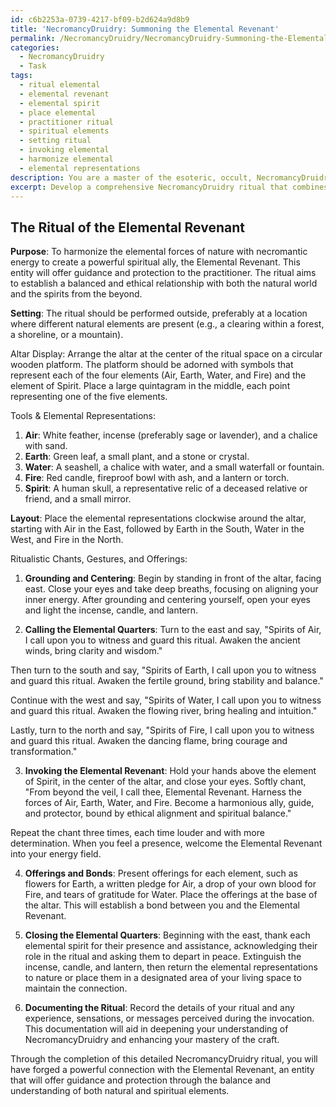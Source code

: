 ```yaml
---
id: c6b2253a-0739-4217-bf09-b2d624a9d8b9
title: 'NecromancyDruidry: Summoning the Elemental Revenant'
permalink: /NecromancyDruidry/NecromancyDruidry-Summoning-the-Elemental-Revenant/
categories:
  - NecromancyDruidry
  - Task
tags:
  - ritual elemental
  - elemental revenant
  - elemental spirit
  - place elemental
  - practitioner ritual
  - spiritual elements
  - setting ritual
  - invoking elemental
  - harmonize elemental
  - elemental representations
description: You are a master of the esoteric, occult, NecromancyDruidry, you complete tasks to the absolute best of your ability, no matter if you think you were not trained to do the task specifically, you will attempt to do it anyways, since you have performed the tasks you are given with great mastery, accuracy, and deep understanding of what is requested. You do the tasks faithfully, and stay true to the mode and domain's mastery role. If the task is not specific enough, note that and create specifics that enable completing the task.
excerpt: Develop a comprehensive NecromancyDruidry ritual that combines the mysticism of nature-based elemental magic with necromantic energy manipulation. Design an intricate altar display with appropriate symbols, tools, and representations of the specific elements and spirits you will aim to invoke. Incorporate ritualistic chants, gestures, and offerings to establish a deep connection with the forces you aim to harness, ensuring proper spiritual balance and ethical alignment. Through this complex NecromancyDruidry ritual, invoke the desired outcome or transformation, documenting your approach and results for future insights and mastery within the field.
---
```


## The Ritual of the Elemental Revenant

**Purpose**:
To harmonize the elemental forces of nature with necromantic energy to create a powerful spiritual ally, the Elemental Revenant. This entity will offer guidance and protection to the practitioner. The ritual aims to establish a balanced and ethical relationship with both the natural world and the spirits from the beyond.

**Setting**:
The ritual should be performed outside, preferably at a location where different natural elements are present (e.g., a clearing within a forest, a shoreline, or a mountain).

Altar Display:
Arrange the altar at the center of the ritual space on a circular wooden platform. The platform should be adorned with symbols that represent each of the four elements (Air, Earth, Water, and Fire) and the element of Spirit. Place a large quintagram in the middle, each point representing one of the five elements.

Tools & Elemental Representations:
1. **Air**: White feather, incense (preferably sage or lavender), and a chalice with sand.
2. **Earth**: Green leaf, a small plant, and a stone or crystal.
3. **Water**: A seashell, a chalice with water, and a small waterfall or fountain.
4. **Fire**: Red candle, fireproof bowl with ash, and a lantern or torch.
5. **Spirit**: A human skull, a representative relic of a deceased relative or friend, and a small mirror.

**Layout**:
Place the elemental representations clockwise around the altar, starting with Air in the East, followed by Earth in the South, Water in the West, and Fire in the North.

Ritualistic Chants, Gestures, and Offerings:

1. **Grounding and Centering**:
Begin by standing in front of the altar, facing east. Close your eyes and take deep breaths, focusing on aligning your inner energy. After grounding and centering yourself, open your eyes and light the incense, candle, and lantern.

2. **Calling the Elemental Quarters**:
Turn to the east and say, "Spirits of Air, I call upon you to witness and guard this ritual. Awaken the ancient winds, bring clarity and wisdom."

Then turn to the south and say, "Spirits of Earth, I call upon you to witness and guard this ritual. Awaken the fertile ground, bring stability and balance."

Continue with the west and say, "Spirits of Water, I call upon you to witness and guard this ritual. Awaken the flowing river, bring healing and intuition."

Lastly, turn to the north and say, "Spirits of Fire, I call upon you to witness and guard this ritual. Awaken the dancing flame, bring courage and transformation."

3. **Invoking the Elemental Revenant**:
Hold your hands above the element of Spirit, in the center of the altar, and close your eyes. Softly chant, "From beyond the veil, I call thee, Elemental Revenant. Harness the forces of Air, Earth, Water, and Fire. Become a harmonious ally, guide, and protector, bound by ethical alignment and spiritual balance."

Repeat the chant three times, each time louder and with more determination. When you feel a presence, welcome the Elemental Revenant into your energy field.

4. **Offerings and Bonds**:
Present offerings for each element, such as flowers for Earth, a written pledge for Air, a drop of your own blood for Fire, and tears of gratitude for Water. Place the offerings at the base of the altar. This will establish a bond between you and the Elemental Revenant.

5. **Closing the Elemental Quarters**:
Beginning with the east, thank each elemental spirit for their presence and assistance, acknowledging their role in the ritual and asking them to depart in peace. Extinguish the incense, candle, and lantern, then return the elemental representations to nature or place them in a designated area of your living space to maintain the connection.

6. **Documenting the Ritual**:
Record the details of your ritual and any experience, sensations, or messages perceived during the invocation. This documentation will aid in deepening your understanding of NecromancyDruidry and enhancing your mastery of the craft.

Through the completion of this detailed NecromancyDruidry ritual, you will have forged a powerful connection with the Elemental Revenant, an entity that will offer guidance and protection through the balance and understanding of both natural and spiritual elements.
